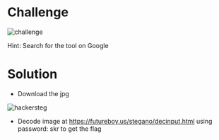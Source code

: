 # Challenge

![challenge](https://github.com/urhnh/ctfwriteup/assets/149639198/f427c4f3-7d59-4e27-b6d3-f1580615cc7e)

Hint: Search for the tool on Google

# Solution

- Download the jpg
  
![hackersteg](https://github.com/urhnh/ctfwriteup/assets/149639198/9d397a07-a3c2-4f66-91f9-2cd8a1c9d1ec)

- Decode image at https://futureboy.us/stegano/decinput.html using password: skr to get the flag

